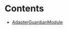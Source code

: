 

# Contents
- [AdapterGuardianModule](AdapterGuardianModule.sol/contract.AdapterGuardianModule.md)
